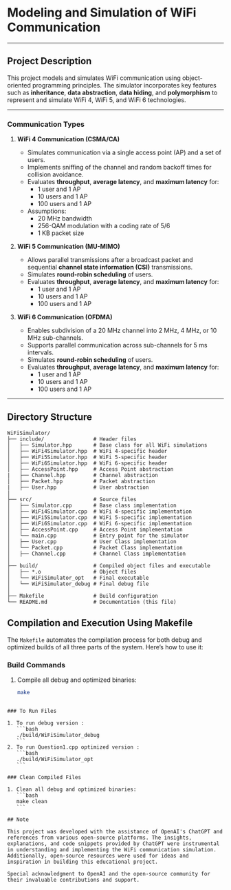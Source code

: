 # Modeling and Simulation of WiFi Communication

---

## Project Description

This project models and simulates WiFi communication using object-oriented programming principles. The simulator incorporates key features such as **inheritance**, **data abstraction**, **data hiding**, and **polymorphism** to represent and simulate WiFi 4, WiFi 5, and WiFi 6 technologies.

---

### Communication Types

1. **WiFi 4 Communication (CSMA/CA)**

   - Simulates communication via a single access point (AP) and a set of users.
   - Implements sniffing of the channel and random backoff times for collision avoidance.
   - Evaluates **throughput**, **average latency**, and **maximum latency** for:
     - 1 user and 1 AP
     - 10 users and 1 AP
     - 100 users and 1 AP
   - Assumptions:
     - 20 MHz bandwidth
     - 256-QAM modulation with a coding rate of 5/6
     - 1 KB packet size

2. **WiFi 5 Communication (MU-MIMO)**

   - Allows parallel transmissions after a broadcast packet and sequential **channel state information (CSI)** transmissions.
   - Simulates **round-robin scheduling** of users.
   - Evaluates **throughput**, **average latency**, and **maximum latency** for:
     - 1 user and 1 AP
     - 10 users and 1 AP
     - 100 users and 1 AP

3. **WiFi 6 Communication (OFDMA)**
   - Enables subdivision of a 20 MHz channel into 2 MHz, 4 MHz, or 10 MHz sub-channels.
   - Supports parallel communication across sub-channels for 5 ms intervals.
   - Simulates **round-robin scheduling** of users.
   - Evaluates **throughput**, **average latency**, and **maximum latency** for:
     - 1 user and 1 AP
     - 10 users and 1 AP
     - 100 users and 1 AP

---

## Directory Structure

````plaintext
WiFiSimulator/
├── include/                # Header files
│   ├── Simulator.hpp       # Base class for all WiFi simulations
│   ├── WiFi4Simulator.hpp  # WiFi 4-specific header
│   ├── WiFi5Simulator.hpp  # WiFi 5-specific header
│   ├── WiFi6Simulator.hpp  # WiFi 6-specific header
│   ├── AccessPoint.hpp     # Access Point abstraction
|   ├── Channel.hpp         # Channel abstraction
│   ├── Packet.hpp          # Packet abstraction
|   ├── User.hpp            # User abstraction
│
├── src/                    # Source files
│   ├── Simulator.cpp       # Base class implementation
│   ├── WiFi4Simulator.cpp  # WiFi 4-specific implementation
│   ├── WiFi5Simulator.cpp  # WiFi 5-specific implementation
│   ├── WiFi6Simulator.cpp  # WiFi 6-specific implementation
│   ├── AccessPoint.cpp     # Access Point implementation
│   └── main.cpp            # Entry point for the simulator
│   ├── User.cpp            # User Class implementation
│   └── Packet.cpp          # Packet Class implementation
│   ├── Channel.cpp         # Channel Class implementation
│
├── build/                  # Compiled object files and executable
│   ├── *.o                 # Object files
│   └── WiFiSimulator_opt   # Final executable
│   └── WiFiSimulator_debug # Final debug file
│
├── Makefile                # Build configuration
└── README.md               # Documentation (this file)

````

## Compilation and Execution Using Makefile

The `Makefile` automates the compilation process for both debug and optimized builds of all three parts of the system. Here’s how to use it:

### Build Commands

1. Compile all debug and optimized binaries:
   ```bash
   make
````

### To Run Files

1. To run debug version :
   ```bash
   ./build/WiFiSimulator_debug
   ```
2. To run Question1.cpp optimized version :
   ```bash
   ./build/WiFiSimulator_opt
   ```

### Clean Compiled Files

1. Clean all debug and optimized binaries:
   ```bash
   make clean
   ```

## Note

This project was developed with the assistance of OpenAI's ChatGPT and references from various open-source platforms. The insights, explanations, and code snippets provided by ChatGPT were instrumental in understanding and implementing the WiFi communication simulation. Additionally, open-source resources were used for ideas and inspiration in building this educational project.

Special acknowledgment to OpenAI and the open-source community for their invaluable contributions and support.
